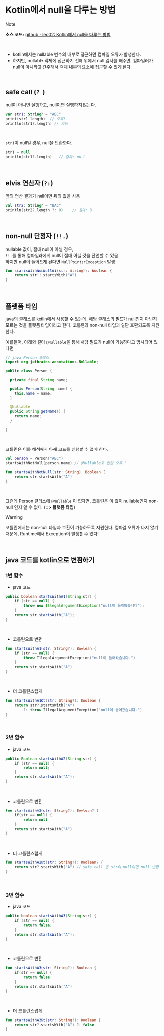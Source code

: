 # Kotlin에서 null을 다루는 방법

> [!NOTE]
> **소스 코드:** 
> [github - lec02: Kotlin에서 null을 다루는 방법](https://github.com/cos850/java-to-kotlin-starter-guide/tree/master/src/main/kotlin/com/lannstark/lec02)

<br />

- kotlin에서는 nullable 변수의 내부로 접근하면 컴파일 오류가 발생한다.
- 하지만, nullable 객체에 접근하기 전에 위에서 null 검사를 해주면, 컴파일러가 null이 아니라고 간주해서 객체 내부의 요소에 접근할 수 있게 된다.

<br />

## safe call (`?.`)
null이 아니면 실행하고, null이면 실행하지 않는다.
```kotlin
var str1: String? = "ABC"
print(str1.length)  // 오류!
println(str1?.length) // 가능
```
<br />

`str1`이 null일 경우, null을 반환한다.
```kotlin
str1 = null
println(str1?.length)   // 결과: null
```


<br />

## elvis 연산자 (`?:`)
앞의 연산 결과가 null이면 뒤의 값을 사용

```kotlin
val str2: String? = "BAC"
println(str2?.length ?: 0)    // 결과: 3
```


<br />

## non-null 단정자 (`!!.`)
nullable 값이, 절대 null이 아닐 경우, \
`!!.`를 통해 컴파일러에게 null이 절대 아닐 것을 단언할 수 있음 \
하지만 null이 들어오게 된다면 `NullPointerException` 발생

```kotlin
fun startsWithNotNull01(str: String?): Boolean {
    return str!!.startsWith("A")
}
```


<br />

## 플랫폼 타입
java의 클래스를 kotlin에서 사용할 수 있는데, 해당 클래스의 필드가 null인지 아닌지 모르는 것을 플랫폼 타입이라고 한다.
코틀린의 non-null 타입과 일단 호환되도록 지원한다.

예를들어, 아래와 같이 `@Nullable`을 통해 해당 필드가 null이 가능하다고 명시되어 있다면

```java
// java Person 클래스
import org.jetbrains.annotations.Nullable;

public class Person {

  private final String name;

  public Person(String name) {
    this.name = name;
  }

  @Nullable
  public String getName() {
    return name;
  }

}
```
<br />

코틀린은 이를 해석해서 아래 코드를 실행할 수 없게 한다.

```kotlin
val person = Person("ABC")
startsWithNotNull(person.name) // @Nullable로 인한 오류 !

fun startsWithNotNull(str: String): Boolean {
    return str.startsWith("A")
}
```

<br />

그런데 Person 클래스에 `@Nullable` 이 없다면, 코틀린은 이 값이 nullable인지 non-null 인지 알 수 없다. (**=> 플랫폼 타입**)

> [!WARNING] 
> 코틀린에서는 non-null 타입과 호환이 가능하도록 지원한다.
> 컴파일 오류가 나지 않기 때문에, Runtime에서 Exception이 발생할 수 있다!



<br />

## java 코드를 kotlin으로 변환하기

### 1번 함수
- java 코드
```java
public boolean startsWithA1(String str) {
    if (str == null) {
        throw new IllegalArgumentException("null이 들어왔습니다");
    }
    return str.startsWith("A");
}
```

<br />

- 코틀린으로 변환 
```kotlin
fun startsWithA1(str: String?): Boolean {
    if (str == null) {
        throw IllegalArgumentException("null이 들어왔습니다.")
    }
    return str.startsWith("A")
}
```

<br />

- 더 코틀린스럽게
```kotlin
fun startsWithA1Kt(str: String?): Boolean {
    return str?.startsWith("A")
        ?: throw IllegalArgumentException("null이 들어왔습니다.")
}
```

<br />

### 2번 함수
- java 코드
```java
public Boolean startsWithA2(String str) {
    if (str == null) {
        return null;
    }
    return str.startsWith("A");
}
```

<br />

- 코틀린으로 변환
```kotlin
fun startsWithA2(str: String?): Boolean? {
    if(str == null) {
        return null
    }
    return str.startsWith("A")
}
```

<br />

- 더 코틀린스럽게
```kotlin
fun startsWithA2Kt(str: String?): Boolean? {
    return str?.startsWith("A") // safe call 은 str이 null이면 null 반환
}
```


<br />

### 3번 함수
- java 코드
```java
public boolean startsWithA3(String str) {
    if (str == null) {
        return false;
    }
    return str.startsWith("A");
}
```

<br />

- 코틀린으로 변환
```kotlin
fun startsWithA3(str: String?): Boolean {
    if(str == null) {
        return false
    }
    return str.startsWith("A")
}
```

<br />

- 더 코틀린스럽게
```kotlin
fun startsWithA3Kt(str: String?): Boolean {
    return str?.startsWith("A") ?: false
}
```
